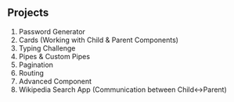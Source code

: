## Projects

1. Password Generator
2. Cards (Working with Child & Parent Components)
3. Typing Challenge
4. Pipes & Custom Pipes
5. Pagination 
6. Routing
7. Advanced Component
8. Wikipedia Search App (Communication between Child<->Parent)